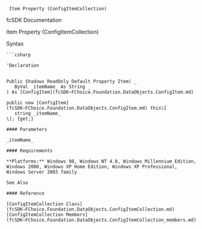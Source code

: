 ﻿     Item Property (ConfigItemCollection)                                                   

fcSDK Documentation

Item Property (ConfigItemCollection)

Syntax

```vbnet
```csharp

'Declaration
 

Public Shadows ReadOnly Default Property Item( _
   ByVal _itemName_ As String _
) As [ConfigItem](fcSDK~FChoice.Foundation.DataObjects.ConfigItem.md)

public new [ConfigItem](fcSDK~FChoice.Foundation.DataObjects.ConfigItem.md) this\[ 
   string _itemName_
\]; {get;}

#### Parameters

_itemName_

#### Requirements

**Platforms:** Windows 98, Windows NT 4.0, Windows Millennium Edition, Windows 2000, Windows XP Home Edition, Windows XP Professional, Windows Server 2003 family

See Also

#### Reference

[ConfigItemCollection Class](fcSDK~FChoice.Foundation.DataObjects.ConfigItemCollection.md)  
[ConfigItemCollection Members](fcSDK~FChoice.Foundation.DataObjects.ConfigItemCollection_members.md)